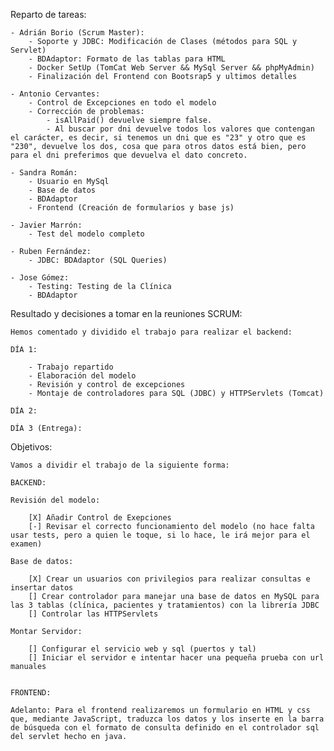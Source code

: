 Reparto de tareas:

    - Adrián Borio (Scrum Master):
        - Soporte y JDBC: Modificación de Clases (métodos para SQL y Servlet)
        - BDAdaptor: Formato de las tablas para HTML
        - Docker SetUp (TomCat Web Server && MySql Server && phpMyAdmin)
        - Finalización del Frontend con Bootsrap5 y ultimos detalles

    - Antonio Cervantes:
        - Control de Excepciones en todo el modelo
        - Corrección de problemas:
            - isAllPaid() devuelve siempre false.
            - Al buscar por dni devuelve todos los valores que contengan el carácter, es decir, si tenemos un dni que es "23" y otro que es "230", devuelve los dos, cosa que para otros datos está bien, pero para el dni preferimos que devuelva el dato concreto.

    - Sandra Román:
        - Usuario en MySql
        - Base de datos
        - BDAdaptor
        - Frontend (Creación de formularios y base js)

    - Javier Marrón:
        - Test del modelo completo

    - Ruben Fernández:
        - JDBC: BDAdaptor (SQL Queries)

    - Jose Gómez:
        - Testing: Testing de la Clínica
        - BDAdaptor

Resultado y decisiones a tomar en la reuniones SCRUM:

    Hemos comentado y dividido el trabajo para realizar el backend:

    DÍA 1:

        - Trabajo repartido
        - Elaboración del modelo
        - Revisión y control de excepciones
        - Montaje de controladores para SQL (JDBC) y HTTPServlets (Tomcat)

    DÍA 2:

    DÍA 3 (Entrega):

Objetivos:

    Vamos a dividir el trabajo de la siguiente forma:

    BACKEND:

    Revisión del modelo:

        [X] Añadir Control de Exepciones
        [-] Revisar el correcto funcionamiento del modelo (no hace falta usar tests, pero a quien le toque, si lo hace, le irá mejor para el examen)

    Base de datos:

        [X] Crear un usuarios con privilegios para realizar consultas e insertar datos
        [] Crear controlador para manejar una base de datos en MySQL para las 3 tablas (clínica, pacientes y tratamientos) con la librería JDBC
        [] Controlar las HTTPServlets

    Montar Servidor:

        [] Configurar el servicio web y sql (puertos y tal)
        [] Iniciar el servidor e intentar hacer una pequeña prueba con url manuales


    FRONTEND:

    Adelanto: Para el frontend realizaremos un formulario en HTML y css que, mediante JavaScript, traduzca los datos y los inserte en la barra de búsqueda con el formato de consulta definido en el controlador sql del servlet hecho en java.